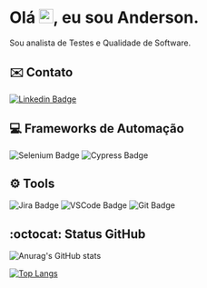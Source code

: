 <h1 align = "left"> Olá <img src="https://media.giphy.com/media/hvRJCLFzcasrR4ia7z/giphy.gif" width="25px">, eu sou Anderson.</h1>
<p align = "left">Sou analista de Testes e Qualidade de Software.</p>

## :envelope: Contato

[![Linkedin Badge](https://img.shields.io/badge/LinkedIn-0077B5?style=for-the-badge&logo=linkedin&logoColor=white&link=https://www.linkedin.com/in/anderson-manzato-33235980/)](https://www.linkedin.com/in/anderson-manzato-33235980/)

## :computer: Frameworks de Automação

![Selenium Badge](https://img.shields.io/badge/Selenium-43B02A?style=for-the-badge&logo=Selenium&logoColor=white) ![Cypress Badge](https://img.shields.io/badge/Cypress-17202C?style=for-the-badge&logo=cypress&logoColor=white)

## :gear: Tools
![Jira Badge](https://img.shields.io/badge/Jira-0052CC?style=for-the-badge&logo=Jira&logoColor=white) ![VSCode Badge](https://img.shields.io/badge/Visual_Studio_Code-0078D4?style=for-the-badge&logo=visual%20studio%20code&logoColor=white) ![Git Badge](https://img.shields.io/badge/Git-F05032?style=for-the-badge&logo=git&logoColor=white)

## :octocat: Status GitHub

![Anurag's GitHub stats](https://github-readme-stats.vercel.app/api?username=manzato89&show_icons=true&theme=dark)


[![Top Langs](https://github-readme-stats.vercel.app/api/top-langs/?username=manzato89&layout=compact&theme=dark)](https://github.com/anuraghazra/github-readme-stats)

